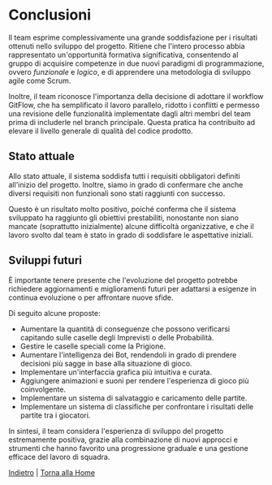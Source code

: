 # Conclusioni
Il team esprime complessivamente una grande soddisfazione per i risultati ottenuti nello sviluppo del progetto. Ritiene che l'intero processo abbia rappresentato un'opportunità formativa significativa, consentendo al gruppo di acquisire competenze in due nuovi paradigmi di programmazione, ovvero *funzionale* e *logico*, e di apprendere una metodologia di sviluppo agile come Scrum.

Inoltre, il team riconosce l'importanza della decisione di adottare il workflow GitFlow, che ha semplificato il lavoro parallelo, ridotto i conflitti e permesso una revisione delle funzionalità implementate dagli altri membri del team prima di includerle nel branch principale. Questa pratica ha contribuito ad elevare il livello generale di qualità del codice prodotto.

## Stato attuale
Allo stato attuale, il sistema soddisfa tutti i requisiti obbligatori definiti all'inizio del progetto. Inoltre, siamo in grado di confermare che anche diversi requisiti non funzionali sono stati raggiunti con successo.

Questo è un risultato molto positivo, poiché conferma che il sistema sviluppato ha raggiunto gli obiettivi prestabiliti, nonostante non siano mancate (soprattutto inizialmente) alcune difficoltà organizzative, e che il lavoro svolto dal team è stato in grado di soddisfare le aspettative iniziali.

## Sviluppi futuri
È importante tenere presente che l'evoluzione del progetto potrebbe richiedere aggiornamenti e miglioramenti futuri per adattarsi a esigenze in continua evoluzione o per affrontare nuove sfide.

Di seguito alcune proposte:
- Aumentare la quantità di conseguenze che possono verificarsi capitando sulle caselle degli Imprevisti o delle Probabilità.
- Gestire le caselle speciali come la Prigione.
- Aumentare l'intelligenza dei Bot, rendendoli in grado di prendere decisioni più sagge in base alla situazione di gioco.
- Implementare un'interfaccia grafica più intuitiva e curata.
- Aggiungere animazioni e suoni per rendere l'esperienza di gioco più coinvolgente.
- Implementare un sistema di salvataggio e caricamento delle partite.
- Implementare un sistema di classifiche per confrontare i risultati delle partite tra i giocatori.

In sintesi, il team considera l'esperienza di sviluppo del progetto estremamente positiva, grazie alla combinazione di nuovi approcci e strumenti che hanno favorito una progressione graduale e una gestione efficace del lavoro di squadra.


[Indietro](../6-implementation/README.md) | [Torna alla Home](../README.md)
